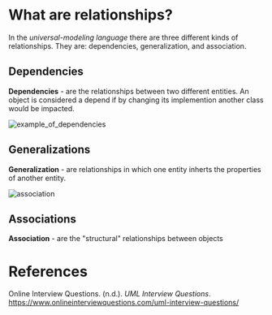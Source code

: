 # What are relationships? 

In the *universal-modeling language* there 
are three different kinds of relationships. 
They are: dependencies, generalization, and 
association. 

## Dependencies  
**Dependencies** - are the relationships between two different 
		   entities. An object is considered a depend 
  		   if by changing its implemention another class 
		   would be impacted.
		   
![example_of_dependencies](https://user-images.githubusercontent.com/109105989/194687523-6dcf739d-8d01-4f48-b9f6-6e68764d2ade.png)

## Generalizations  
**Generalization** - are relationships in which one entity 
		     inherts the properties of another entity. 
		     
![association](https://user-images.githubusercontent.com/109105989/194687586-a582c984-59ad-47b5-a166-3593c7531b9b.jpg)

## Associations
**Association** - are the "structural" relationships between objects 

# References 
Online Interview Questions. (n.d.). *UML Interview Questions*. <https://www.onlineinterviewquestions.com/uml-interview-questions/> 
